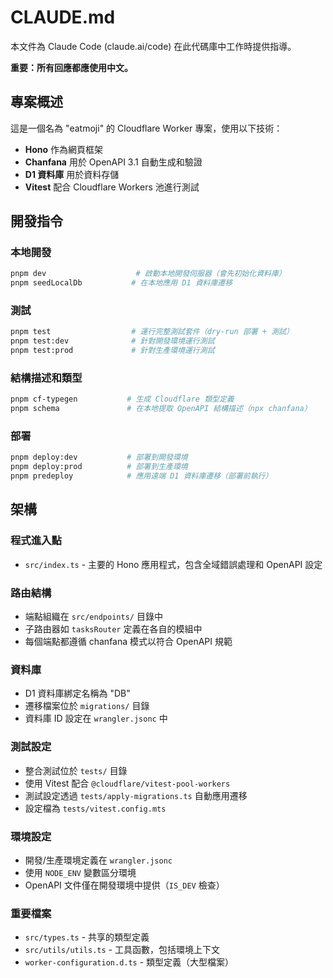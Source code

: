 # CLAUDE.md

本文件為 Claude Code (claude.ai/code) 在此代碼庫中工作時提供指導。

**重要：所有回應都應使用中文。**

## 專案概述

這是一個名為 "eatmoji" 的 Cloudflare Worker 專案，使用以下技術：
- **Hono** 作為網頁框架
- **Chanfana** 用於 OpenAPI 3.1 自動生成和驗證
- **D1 資料庫** 用於資料存儲
- **Vitest** 配合 Cloudflare Workers 池進行測試

## 開發指令

### 本地開發
```bash
pnpm dev                    # 啟動本地開發伺服器（會先初始化資料庫）
pnpm seedLocalDb           # 在本地應用 D1 資料庫遷移
```

### 測試
```bash
pnpm test                  # 運行完整測試套件（dry-run 部署 + 測試）
pnpm test:dev              # 針對開發環境運行測試
pnpm test:prod             # 針對生產環境運行測試
```

### 結構描述和類型
```bash
pnpm cf-typegen           # 生成 Cloudflare 類型定義
pnpm schema               # 在本地提取 OpenAPI 結構描述（npx chanfana）
```

### 部署
```bash
pnpm deploy:dev           # 部署到開發環境
pnpm deploy:prod          # 部署到生產環境
pnpm predeploy            # 應用遠端 D1 資料庫遷移（部署前執行）
```

## 架構

### 程式進入點
- `src/index.ts` - 主要的 Hono 應用程式，包含全域錯誤處理和 OpenAPI 設定

### 路由結構
- 端點組織在 `src/endpoints/` 目錄中
- 子路由器如 `tasksRouter` 定義在各自的模組中
- 每個端點都遵循 chanfana 模式以符合 OpenAPI 規範

### 資料庫
- D1 資料庫綁定名稱為 "DB"
- 遷移檔案位於 `migrations/` 目錄
- 資料庫 ID 設定在 `wrangler.jsonc` 中

### 測試設定
- 整合測試位於 `tests/` 目錄
- 使用 Vitest 配合 `@cloudflare/vitest-pool-workers`
- 測試設定透過 `tests/apply-migrations.ts` 自動應用遷移
- 設定檔為 `tests/vitest.config.mts`

### 環境設定
- 開發/生產環境定義在 `wrangler.jsonc`
- 使用 `NODE_ENV` 變數區分環境
- OpenAPI 文件僅在開發環境中提供（`IS_DEV` 檢查）

### 重要檔案
- `src/types.ts` - 共享的類型定義
- `src/utils/utils.ts` - 工具函數，包括環境上下文
- `worker-configuration.d.ts` - 類型定義（大型檔案）